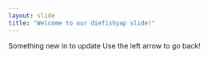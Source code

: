 ```yaml
---
layout: slide
title: "Welcome to our diefishyap slide!"
---
```

Something new in to update
Use the left arrow to go back!